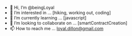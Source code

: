 - 👋 Hi, I’m @beingLoyal
- 👀 I’m interested in ... [hiking, working out, coding]
- 🌱 I’m currently learning ... [javascript]
- 💞️ I’m looking to collaborate on ... [smartContractCreation]
- 📫 How to reach me ... loyal.dillon@gmail.com

<!---
beingLoyal/beingLoyal is a ✨ special ✨ repository because its `README.md` (this file) appears on your GitHub profile.
You can click the Preview link to take a look at your changes.
--->
